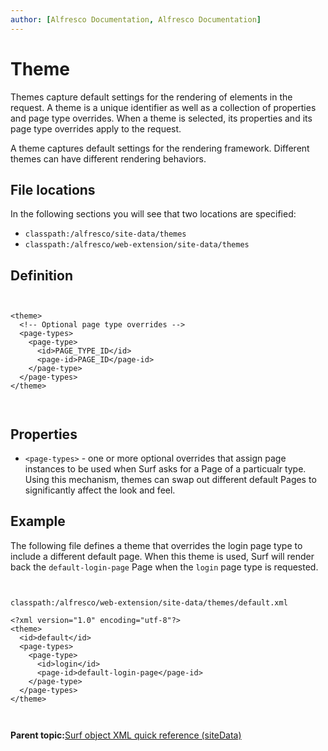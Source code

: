 ```yaml
---
author: [Alfresco Documentation, Alfresco Documentation]
---
```


# Theme

Themes capture default settings for the rendering of elements in the request. A theme is a unique identifier as well as a collection of properties and page type overrides. When a theme is selected, its properties and its page type overrides apply to the request.

A theme captures default settings for the rendering framework. Different themes can have different rendering behaviors.

## File locations

In the following sections you will see that two locations are specified:

-   `classpath:/alfresco/site-data/themes`
-   `classpath:/alfresco/web-extension/site-data/themes`

## Definition

```

          
<theme>
  <!-- Optional page type overrides -->
  <page-types>
    <page-type>
      <id>PAGE_TYPE_ID</id>
      <page-id>PAGE_ID</page-id>
    </page-type>
  </page-types>
</theme>
          
        
```

## Properties

-   `<page-types>` - one or more optional overrides that assign page instances to be used when Surf asks for a Page of a particualr type. Using this mechanism, themes can swap out different default Pages to significantly affect the look and feel.

## Example

The following file defines a theme that overrides the login page type to include a different default page. When this theme is used, Surf will render back the `default-login-page` Page when the `login` page type is requested.

```

          
classpath:/alfresco/web-extension/site-data/themes/default.xml

<?xml version="1.0" encoding="utf-8"?>
<theme>
  <id>default</id>
  <page-types>
    <page-type>
      <id>login</id>
      <page-id>default-login-page</page-id>
    </page-type>
  </page-types>
</theme>
          
        
```

**Parent topic:**[Surf object XML quick reference \(siteData\)](../references/surf-object-xml-reference.md)

